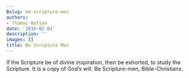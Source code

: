 ```yaml
---
Bslug: be-scripture-men
authors:
- Thomas Watson
date: '2016-02-01'
description: ''
images: []
title: Be Scripture Men
---
```


If the Scripture be of divine inspiration, then be exhorted, to study the Scripture. It is a copy of God’s will. Be Scripture-men, Bible-Christians.